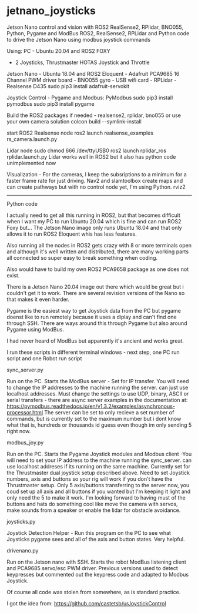 # jetnano_joysticks
Jetson Nano control and vision with ROS2 RealSense2, RPlidar, BNO055, Python, Pygame and ModBus
ROS2, RealSense2, RPLidar and Python code to drive the Jetson Nano using modbus joystick commands

Using:
PC - Ubuntu 20.04 and ROS2 FOXY
   - 2 Joysticks, Thrustmaster HOTAS Joystick and Throttle


Jetson Nano - Ubuntu 18.04 and ROS2 Eloquent
            - Adafruit PCA9685 16 Channel PWM driver board
            - BNO055 gyro
            - USB wifi card
            - RPLidar
            - Realsense D435
sudo pip3 install adafruit-servokit



Joystick Control - Pygame and Modbus: PyModbus
sudo pip3 install pymodbus
sudo pip3 install pygame

Build the ROS2 packages if needed - realsense2, rplidar, bno055 or use your own camera solution
colcon build --symlink-install

start ROS2 Realsense node
ros2 launch realsense_examples rs_camera.launch.py


Lidar node
sudo chmod 666 /dev/ttyUSB0
ros2 launch rplidar_ros rplidar.launch.py
Lidar works well in ROS2 but it also has python code unimplemented now

Visualization - For the cameras, I keep the subsriptions to a minimum for a faster frame rate for just driving. Nav2 and slamtoolbox create maps and can create pathways but with no control node yet, I'm using Python.
rviz2


*********************************
Python code

I actually need to get all this running in ROS2, but that becomes difficult when I want my PC to run Ubuntu 20.04 which is fine and can run ROS2 Foxy but... The Jetson Nano image only runs Ubuntu 18.04 and that only allows it to run ROS2 Eloquent whis has less features.

Also running all the nodes in ROS2 gets crazy with 8 or more terminals open and although it's well written and distributed, there are many working parts all connected so super easy to break something when coding.

Also would have to build my own ROS2 PCA9658 package as one does not exist. 

There is a Jetson Nano 20.04 image out there which would be great but i couldn't get it to work. There are several revision versions of the Nano so that makes it even harder.


Pygame is the easiest way to get Joystick data from the PC but pygame doenst like to run remotely because it uses a diplay and can't find one through SSH. There are ways around this through Pygame but also around Pygame using ModBus.

I had never heard of ModBus but apparently it's ancient and works great.


I run these scripts in different terminal windows - next step, one PC run script and one Robot run script

sync_server.py

Run on the PC. Starts the ModBus server - Set for IP transfer. You will need to change the IP addresses to the machine running the server. can just use localhost addresses. Must change the settings to use UDP, binary, ASCII or serial transfers - there are async server examples in the documentation at:
https://pymodbus.readthedocs.io/en/v1.3.2/examples/asynchronous-processor.html
The server can be set to only recieve a set number of commands, but is currently set to the maximum number but i dont know what that is, hundreds or thousands id guess even though im only sending 5 right now.


modbus_joy.py

Run on the PC. Starts the Pygame Joystick modules and Modbus client -You will need to set your IP address to the machine running the sync_server. can use localhost addreses if its running on the same machine. Currently set for the Thrustmaster dual joystick setup described above.  Need to set Joystick numbers, axis and buttons so your rig will work if you don't have the Thrustmaster setup. Only 5 axis/buttons transferring to the server now, you coud set up all axis and all buttons if you wanted but I'm keeping it light and only need the 5 to make it work. I'm looking forward to having must of the buttons and hats do something cool like move the camera with servos, make sounds from a speaker or enable the lidar for obstacle avoidance.


joysticks.py

Joystick Detection Helper - Run this program on the PC to see what Joysticks pygame sees and all of the axis and button states. Very helpful.


drivenano.py

Run on the Jetson nano with SSH. Starts the robot ModBus listening client and PCA9685 servo/esc PWM driver.
Previous versions used to detect keypresses but commented out the keypress code and adapted to Modbus Joystick.

Of course all code was stolen from somewhere, as is standard practice.

I got the idea from: https://github.com/castetsb/urJoystickControl






